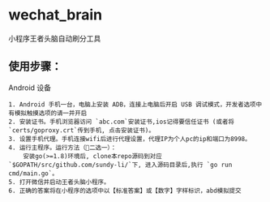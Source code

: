 # wechat_brain
小程序王者头脑自动刷分工具


## 使用步骤：
Android 设备

	1. Android 手机一台，电脑上安装 ADB，连接上电脑后开启 USB 调试模式，开发者选项中有模拟触摸选项的请一并开启
	2. 安装证书。手机浏览器访问 `abc.com`安装证书,ios记得要信任证书 (或者将 `certs/goproxy.crt`传到手机, 点击安装证书)。
	3. 设置手机代理。手机连接wifi后进行代理设置，代理IP为个人pc的ip和端口为8998。
	4. 运行主程序。运行方法（二选一）：
		安装go(>=1.8)环境后, clone本repo源码到对应`$GOPATH/src/github.com/sundy-li/`下, 进入源码目录后,执行 `go run cmd/main.go`。
	5. 打开微信并启动王者头脑小程序。
	6. 正确的答案将在小程序的选项中以【标准答案】或【数字】字样标识，abd模拟提交






